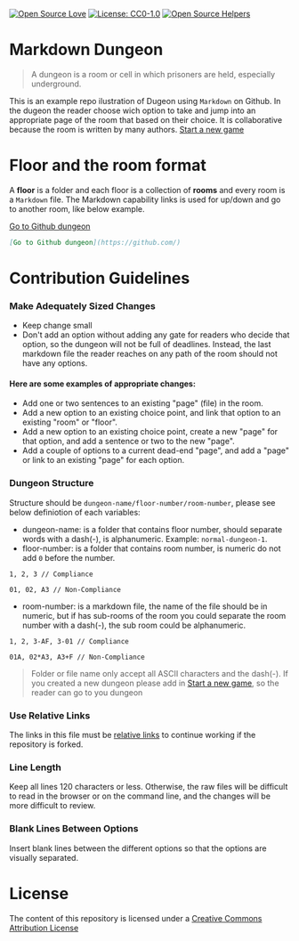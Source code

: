 [![Open Source Love](https://badges.frapsoft.com/os/v1/open-source.svg?v=103)](https://github.com/ellerbrock/open-source-badges/)
[![License: CC0-1.0](https://img.shields.io/badge/License-CC0%201.0-lightgrey.svg)](http://creativecommons.org/publicdomain/zero/1.0/)
[![Open Source Helpers](https://www.codetriage.com/makecontributions/markdown-dungeon/badges/users.svg)](https://www.codetriage.com/makecontributions/markdown-dungeon)

# Markdown Dungeon
> A dungeon is a room or cell in which prisoners are held, especially underground.

This is an example repo ilustration of Dugeon using `Markdown` on Github.
In the dugeon the reader choose wich option to take and jump into an appropriate page of the room that based on their choice.
It is collaborative because the room is written by many authors. [Start a new game](./start-new-game.md)

# Floor and the room format
A **floor** is a folder and each floor is a collection of **rooms** and every room is a `Markdown` file.
The Markdown capability links is used for up/down and go to another room, like below example.

[Go to Github dungeon](https://github.com/)
```md
[Go to Github dungeon](https://github.com/)
```
# Contribution Guidelines
### Make Adequately Sized Changes
- Keep change small
- Don't add an option without adding any gate for readers who decide that option, so the dungeon will not be full of deadlines. Instead, the last markdown file the reader reaches on any path of the room should not have any options.

#### Here are some examples of appropriate changes:
- Add one or two sentences to an existing "page" (file) in the room.
- Add a new option to an existing choice point, and link that option to an existing "room" or "floor".
- Add a new option to an existing choice point, create a new "page" for that option, and add a sentence or two to the new "page".
- Add a couple of options to a current dead-end "page", and add a "page" or link to an existing "page" for each option.

### Dungeon Structure
Structure should be `dungeon-name/floor-number/room-number`, please see below definiotion of each variables:
- dungeon-name: is a folder that contains floor number, should separate words with a dash(-), is alphanumeric. Example: `normal-dungeon-1`.
- floor-number: is a folder that contains room number, is numeric do not add `0` before the number.
```
1, 2, 3 // Compliance

01, 02, A3 // Non-Compliance
```
- room-number: is a markdown file, the name of the file should be in numeric, but if has sub-rooms of the room you could separate the room number with a dash(-), the sub room could be alphanumeric.
```
1, 2, 3-AF, 3-01 // Compliance

01A, 02*A3, A3+F // Non-Compliance
```
> Folder or file name only accept all ASCII characters and the dash(-).
If you created a new dungeon please add in [Start a new game](./start-new-game.md), so the reader can go to you dungeon
### Use Relative Links
The links in this file must be [relative links](https://compugoddess.com/relative-vs-absolute-links/) to continue working if the repository is forked.

### Line Length
Keep all lines 120 characters or less. Otherwise, the raw files will be difficult to read in the browser or on the command line, and the changes will be more difficult to review.

### Blank Lines Between Options
Insert blank lines between the different options so that the options are visually separated.

# License
The content of this repository is licensed under a [Creative Commons Attribution License](./LICENSE)
